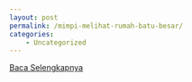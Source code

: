 ```yaml
---
layout: post
permalink: /mimpi-melihat-rumah-batu-besar/
categories:
    - Uncategorized
---
```


[Baca Selengkapnya](/02)
